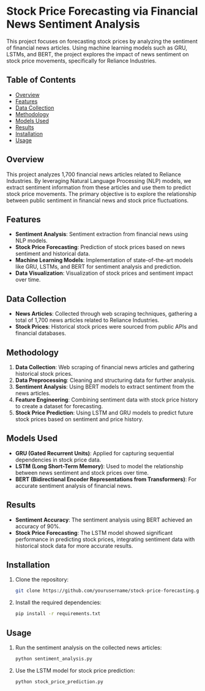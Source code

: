 # Stock Price Forecasting via Financial News Sentiment Analysis

This project focuses on forecasting stock prices by analyzing the sentiment of financial news articles. Using machine learning models such as GRU, LSTMs, and BERT, the project explores the impact of news sentiment on stock price movements, specifically for Reliance Industries.

## Table of Contents
- [Overview](#overview)
- [Features](#features)
- [Data Collection](#data-collection)
- [Methodology](#methodology)
- [Models Used](#models-used)
- [Results](#results)
- [Installation](#installation)
- [Usage](#usage)

## Overview
This project analyzes 1,700 financial news articles related to Reliance Industries. By leveraging Natural Language Processing (NLP) models, we extract sentiment information from these articles and use them to predict stock price movements. The primary objective is to explore the relationship between public sentiment in financial news and stock price fluctuations.

## Features
- **Sentiment Analysis**: Sentiment extraction from financial news using NLP models.
- **Stock Price Forecasting**: Prediction of stock prices based on news sentiment and historical data.
- **Machine Learning Models**: Implementation of state-of-the-art models like GRU, LSTMs, and BERT for sentiment analysis and prediction.
- **Data Visualization**: Visualization of stock prices and sentiment impact over time.

## Data Collection
- **News Articles**: Collected through web scraping techniques, gathering a total of 1,700 news articles related to Reliance Industries.
- **Stock Prices**: Historical stock prices were sourced from public APIs and financial databases.

## Methodology
1. **Data Collection**: Web scraping of financial news articles and gathering historical stock prices.
2. **Data Preprocessing**: Cleaning and structuring data for further analysis.
3. **Sentiment Analysis**: Using BERT models to extract sentiment from the news articles.
4. **Feature Engineering**: Combining sentiment data with stock price history to create a dataset for forecasting.
5. **Stock Price Prediction**: Using LSTM and GRU models to predict future stock prices based on sentiment and price history.

## Models Used
- **GRU (Gated Recurrent Units)**: Applied for capturing sequential dependencies in stock price data.
- **LSTM (Long Short-Term Memory)**: Used to model the relationship between news sentiment and stock prices over time.
- **BERT (Bidirectional Encoder Representations from Transformers)**: For accurate sentiment analysis of financial news.

## Results
- **Sentiment Accuracy**: The sentiment analysis using BERT achieved an accuracy of 90%.
- **Stock Price Forecasting**: The LSTM model showed significant performance in predicting stock prices, integrating sentiment data with historical stock data for more accurate results.

## Installation
1. Clone the repository:
    ```bash
    git clone https://github.com/yourusername/stock-price-forecasting.git
    ```
2. Install the required dependencies:
    ```bash
    pip install -r requirements.txt
    ```

## Usage
1. Run the sentiment analysis on the collected news articles:
    ```bash
    python sentiment_analysis.py
    ```
2. Use the LSTM model for stock price prediction:
    ```bash
    python stock_price_prediction.py
    ```
